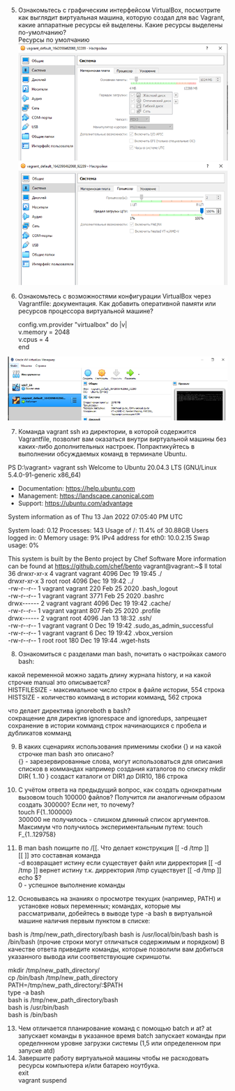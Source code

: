 5. Ознакомьтесь с графическим интерфейсом VirtualBox, посмотрите как выглядит виртуальная машина, которую создал для вас Vagrant, какие аппаратные ресурсы ей выделены. Какие ресурсы выделены по-умолчанию?  
Ресурсы по умолчанию  
![img.png](img.png)
![img_1.png](img_1.png)

6. Ознакомьтесь с возможностями конфигурации VirtualBox через Vagrantfile: документация. Как добавить оперативной памяти или ресурсов процессора виртуальной машине?    

    config.vm.provider "virtualbox" do |v|  
    v.memory = 2048  
    v.cpus = 4  
    end  

![img_2.png](img_2.png)

7. Команда vagrant ssh из директории, в которой содержится Vagrantfile, позволит вам оказаться внутри виртуальной машины без каких-либо дополнительных настроек. Попрактикуйтесь в выполнении обсуждаемых команд в терминале Ubuntu.

PS D:\vagrant> vagrant ssh
Welcome to Ubuntu 20.04.3 LTS (GNU/Linux 5.4.0-91-generic x86_64)

 * Documentation:  https://help.ubuntu.com
 * Management:     https://landscape.canonical.com
 * Support:        https://ubuntu.com/advantage

  System information as of Thu 13 Jan 2022 07:05:40 PM UTC

  System load:  0.12               Processes:             143
  Usage of /:   11.4% of 30.88GB   Users logged in:       0
  Memory usage: 9%                 IPv4 address for eth0: 10.0.2.15
  Swap usage:   0%


This system is built by the Bento project by Chef Software
More information can be found at https://github.com/chef/bento
vagrant@vagrant:~$ ll
total 36
drwxr-xr-x 4 vagrant vagrant 4096 Dec 19 19:45 ./  
drwxr-xr-x 3 root    root    4096 Dec 19 19:42 ../  
-rw-r--r-- 1 vagrant vagrant  220 Feb 25  2020 .bash_logout  
-rw-r--r-- 1 vagrant vagrant 3771 Feb 25  2020 .bashrc  
drwx------ 2 vagrant vagrant 4096 Dec 19 19:42 .cache/  
-rw-r--r-- 1 vagrant vagrant  807 Feb 25  2020 .profile  
drwx------ 2 vagrant root    4096 Jan 13 18:32 .ssh/  
-rw-r--r-- 1 vagrant vagrant    0 Dec 19 19:42 .sudo_as_admin_successful  
-rw-r--r-- 1 vagrant vagrant    6 Dec 19 19:42 .vbox_version  
-rw-r--r-- 1 root    root     180 Dec 19 19:44 .wget-hsts  

8. Ознакомиться с разделами man bash, почитать о настройках самого bash:

какой переменной можно задать длину журнала history, и на какой строчке manual это описывается?  
HISTFILESIZE - максимальное число строк в файле истории, 554 строка  
HISTSIZE - количество комманд в истории комманд, 562 строка  

что делает директива ignoreboth в bash?  
сокращение для директив ignorespace and ignoredups, запрещает сохранение в истории комманд строк начинающихся с пробела и дубликатов комманд    

9. В каких сценариях использования применимы скобки {} и на какой строчке man bash это описано?  
{} - зарезервированные слова, могут использоваться для описания списков в коммандах например создания каталогов по списку mkdir DIR{ 1..10 } создаст каталоги от DIR1 до DIR10, 186 строка  

10. С учётом ответа на предыдущий вопрос, как создать однократным вызовом touch 100000 файлов? Получится ли аналогичным образом создать 300000? Если нет, то почему?  
touch F{1..100000}  
300000 не получилось - слишком длинный список аргументов. Максимум что получилось экспериментальным путем: touch F_{1..129758}  

11. В man bash поищите по /\[\[. Что делает конструкция [[ -d /tmp ]]  
[[ ]] это составная команда  
-d возвращает истину если существует файл или дирректория
[[ -d /tmp ]] вернет истину т.к. дирректория /tmp существует
[[ -d /tmp ]]  
echo $?  
0 - успешное выполнение команды  

12. Основываясь на знаниях о просмотре текущих (например, PATH) и установке новых переменных; командах, которые мы рассматривали, добейтесь в выводе type -a bash в виртуальной машине наличия первым пунктом в списке:

bash is /tmp/new_path_directory/bash
bash is /usr/local/bin/bash
bash is /bin/bash
(прочие строки могут отличаться содержимым и порядком) В качестве ответа приведите команды, которые позволили вам добиться указанного вывода или соответствующие скриншоты.

mkdir /tmp/new_path_directory/  
cp /bin/bash /tmp/new_path_directory  
PATH=/tmp/new_path_directory/:$PATH  
type -a bash  
    bash is /tmp/new_path_directory/bash  
    bash is /usr/bin/bash  
    bash is /bin/bash  

13. Чем отличается планирование команд с помощью batch и at?
at      запускает команды в указанное время
batch   запускает команды при оределннном уровне загрузки системы (1,5 или определенном при запуске atd)  
14. Завершите работу виртуальной машины чтобы не расходовать ресурсы компьютера и/или батарею ноутбука.  
exit  
vagrant suspend
